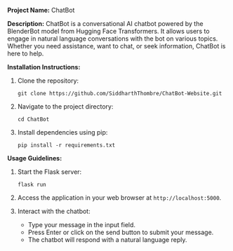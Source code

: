 **Project Name:** ChatBot

**Description:**
ChatBot is a conversational AI chatbot powered by the BlenderBot model from Hugging Face Transformers. It allows users to engage in natural language conversations with the bot on various topics. Whether you need assistance, want to chat, or seek information, ChatBot is here to help.

**Installation Instructions:**
1. Clone the repository:
   ```
   git clone https://github.com/SiddharthThombre/ChatBot-Website.git
   ```

2. Navigate to the project directory:
   ```
   cd ChatBot
   ```

3. Install dependencies using pip:
   ```
   pip install -r requirements.txt
   ```

**Usage Guidelines:**
1. Start the Flask server:
   ```
   flask run
   ```

2. Access the application in your web browser at `http://localhost:5000`.

3. Interact with the chatbot:
   - Type your message in the input field.
   - Press Enter or click on the send button to submit your message.
   - The chatbot will respond with a natural language reply.

